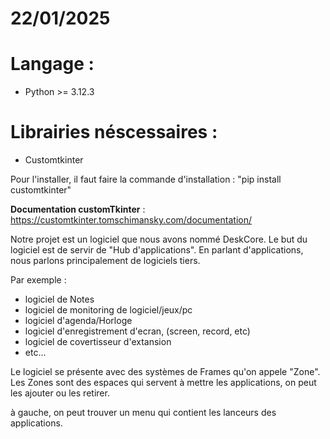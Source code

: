 # 22/01/2025

# Langage :
- Python >= 3.12.3

# Librairies néscessaires :
- Customtkinter

Pour l'installer, il faut faire la commande d'installation : "pip install customtkinter"

__Documentation customTkinter__ : https://customtkinter.tomschimansky.com/documentation/


Notre projet est un logiciel que nous avons nommé DeskCore. Le but du logiciel est de servir de "Hub d'applications". En parlant d'applications, nous parlons principalement de logiciels tiers.

Par exemple : 
- logiciel de Notes
- logiciel de monitoring de logiciel/jeux/pc
- logiciel d'agenda/Horloge
- logiciel d'enregistrement d'ecran, (screen, record, etc)
- logiciel de covertisseur d'extansion
- etc...

Le logiciel se présente avec des systèmes de Frames qu'on appele "Zone".
Les Zones sont des espaces qui servent à mettre les applications, on peut les ajouter ou les retirer.

à gauche, on peut trouver un menu qui contient les lanceurs des applications.
